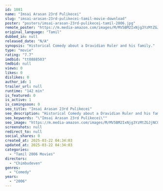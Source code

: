```yaml
---
id: 1081
name: "Imsai Arasan 23rd Pulikecei"
slug: "imsai-arasan-23rd-pulikecei-tamil-movie-download"
poster: "posters/imsai-arasan-23rd-pulikecei-tamil-2006.jpg"
remote_poster: "https://m.media-amazon.com/images/M/MV5BM2IxNjg3YzMtZGJjNC00NmNhLThkOWEtY2RiNzEyOTNiZmYwXkEyXkFqcGdeQXVyODEzOTQwNTY@._V1_SX300.jpg"
original_language: "Tamil"
dubbed_in: null
released_date: "N/A"
synopsis: "Historical Comedy about a Dravidian Ruler and his family."
type: "movie"
rating: "7.7"
imdbid: "tt0888503"
tmdbid: null
views: 0
likes: 0
dislikes: 0
author_id: 1
trailer_url: null
runtime: "142 min"
is_featured: 0
is_active: 1
is_comingsoon: 0
seo_title: "Imsai Arasan 23rd Pulikecei"
seo_description: "Historical Comedy about a Dravidian Ruler and his family."
seo_keywords: "\"Imsai Arasan 23rd Pulikecei\""
seo_image: "https://m.media-amazon.com/images/M/MV5BM2IxNjg3YzMtZGJjNC00NmNhLThkOWEtY2RiNzEyOTNiZmYwXkEyXkFqcGdeQXVyODEzOTQwNTY@._V1_SX300.jpg"
screenshots: null
redirect_to: null
social_shares: 0
created_at: 2025-03-22 04:34:03
updated_at: 2025-03-22 04:34:03
categories:
  - "Tamil 2006 Movies"
directors:
  - "Chimbudeven"
genres:
  - "Comedy"
years:
  - "2006"
---
```

